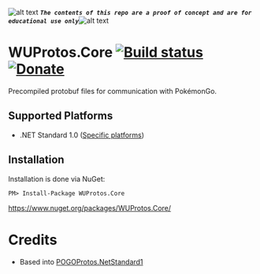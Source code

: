 <!-- define variables -->
[1.1]: http://i.imgur.com/M4fJ65n.png (ATTENTION)


![alt text][1.1] <strong><em>`The contents of this repo are a proof of concept and are for educational use only`</em></strong>![alt text][1.1]<br/>

# WUProtos.Core [![Build status](https://ci.appveyor.com/api/projects/status/oud2kw685uf24xjv?svg=true)](https://ci.appveyor.com/project/RocketBot/wuprotos-core) [![Donate](https://img.shields.io/badge/Donate-PayPal-green.svg)](https://www.paypal.com/cgi-bin/webscr?cmd=_s-xclick&hosted_button_id=SNATC29B4ZJD4)

Precompiled protobuf files for communication with PokémonGo.

## Supported Platforms

* .NET Standard 1.0 ([Specific platforms](https://github.com/dotnet/corefx/blob/master/Documentation/architecture/net-platform-standard.md#mapping-the-net-platform-standard-to-platforms))

## Installation
Installation is done via NuGet:

    PM> Install-Package WUProtos.Core
    
https://www.nuget.org/packages/WUProtos.Core/

# Credits
 - Based into [POGOProtos.NetStandard1](https://github.com/AeonLucid/POGOProtos.NetStandard1)
